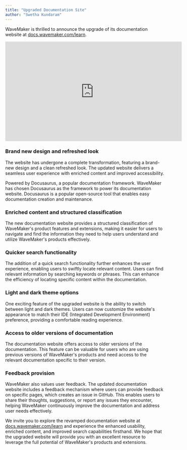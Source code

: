 ```yaml
---
title: "Upgraded Documentation Site"
author: "Swetha Kundaram"
---
```


WaveMaker is thrilled to announce the upgrade of its documentation website at [docs.wavemaker.com/learn](https://docs.wavemaker.com/learn/). 

<iframe width="560" height="315" src="https://www.youtube-nocookie.com/embed/-r8uLPYdjSE" title="YouTube video player" frameborder="0" allow="accelerometer; autoplay; clipboard-write; encrypted-media; gyroscope; picture-in-picture; web-share" allowfullscreen></iframe>

<!-- truncate -->

### Brand new design and refreshed look

The website has undergone a complete transformation, featuring a brand-new design and a clean refreshed look. The updated website delivers a seamless user experience with enriched content and improved accessibility. 

Powered by Docusaurus, a popular documentation framework. WaveMaker has chosen Docusaurus as the framework to power its documentation website. Docusaurus is a popular open-source tool that enables easy documentation creation and maintenance. 

### Enriched content and structured classification

The new documentation website provides a structured classification of WaveMaker's product features and extensions, making it easier for users to navigate and find the information they need to help users understand and utilize WaveMaker's products effectively. 

### Quicker search functionality

The addition of a quick search functionality further enhances the user experience, enabling users to swiftly locate relevant content. Users can find relevant information by searching keywords or phrases. This can enhance the efficiency of locating specific content within the documentation.

### Light and dark theme options

One exciting feature of the upgraded website is the ability to switch between light and dark themes. Users can now customize the website's appearance to match their IDE (Integrated Development Environment) preference, providing a comfortable reading experience.

### Access to older versions of documentation

The documentation website offers access to older versions of the documentation. This feature can be valuable for users who are using previous versions of WaveMaker's products and need access to the relevant documentation specific to their version.

### Feedback provision

WaveMaker also values user feedback. The updated documentation website includes a feedback mechanism where users can provide feedback on specific pages, which creates an issue in GitHub. This enables users to share their thoughts, suggestions, or report any issues they encounter, helping WaveMaker continuously improve the documentation and address user needs effectively.


We invite you to explore the revamped documentation website at [docs.wavemaker.com/learn](https://docs.wavemaker.com/learn/) and experience the enhanced usability, enriched content, and improved search capabilities firsthand. We hope that the upgraded website will provide you with an excellent resource to leverage the full potential of WaveMaker's products and extensions.
